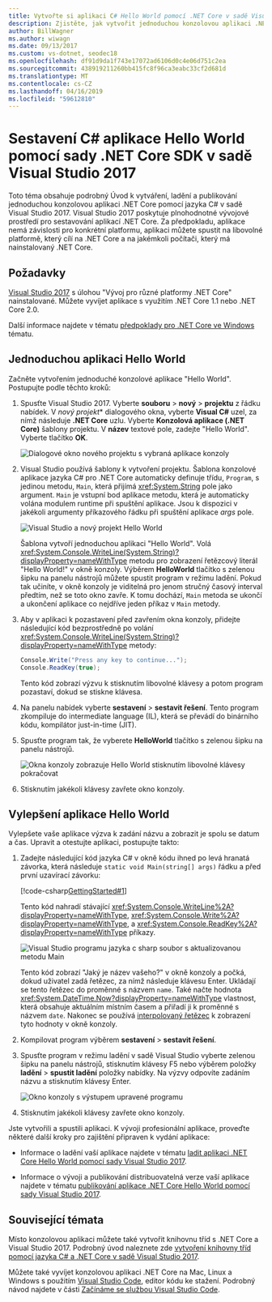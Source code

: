 ```yaml
---
title: Vytvořte si aplikaci C# Hello World pomocí .NET Core v sadě Visual Studio 2017
description: Zjistěte, jak vytvořit jednoduchou konzolovou aplikaci .NET Core pomocí jazyka C# pomocí sady Visual Studio 2017.
author: BillWagner
ms.author: wiwagn
ms.date: 09/13/2017
ms.custom: vs-dotnet, seodec18
ms.openlocfilehash: df91d9da1f743e17072ad6106d0c4e06d751c2ea
ms.sourcegitcommit: 438919211260bb415fc8f96ca3eabc33cf2d681d
ms.translationtype: MT
ms.contentlocale: cs-CZ
ms.lasthandoff: 04/16/2019
ms.locfileid: "59612810"
---
```

# <a name="build-a-c-hello-world-application-with-the-net-core-sdk-in-visual-studio-2017"></a>Sestavení C# aplikace Hello World pomocí sady .NET Core SDK v sadě Visual Studio 2017

Toto téma obsahuje podrobný Úvod k vytváření, ladění a publikování jednoduchou konzolovou aplikaci .NET Core pomocí jazyka C# v sadě Visual Studio 2017. Visual Studio 2017 poskytuje plnohodnotné vývojové prostředí pro sestavování aplikací .NET Core. Za předpokladu, aplikace nemá závislosti pro konkrétní platformu, aplikaci můžete spustit na libovolné platformě, který cílí na .NET Core a na jakémkoli počítači, který má nainstalovaný .NET Core.

## <a name="prerequisites"></a>Požadavky

[Visual Studio 2017](https://aka.ms/vsdownload?utm_source=mscom&utm_campaign=msdocs) s úlohou "Vývoj pro různé platformy .NET Core" nainstalované. Můžete vyvíjet aplikace s využitím .NET Core 1.1 nebo .NET Core 2.0.

Další informace najdete v tématu [předpoklady pro .NET Core ve Windows](../../core/windows-prerequisites.md) tématu.

## <a name="a-simple-hello-world-application"></a>Jednoduchou aplikaci Hello World

Začněte vytvořením jednoduché konzolové aplikace "Hello World". Postupujte podle těchto kroků:

1. Spusťte Visual Studio 2017. Vyberte **souboru** > **nový** > **projektu** z řádku nabídek. V *nový projekt** dialogového okna, vyberte **Visual C#** uzel, za nímž následuje **.NET Core** uzlu. Vyberte **Konzolová aplikace (.NET Core)** šablony projektu. V **název** textové pole, zadejte "Hello World". Vyberte tlačítko **OK**.

   ![Dialogové okno nového projektu s vybraná aplikace konzoly](./media/with-visual-studio/visual-studio-new-project.png)

1. Visual Studio používá šablony k vytvoření projektu. Šablona konzolové aplikace jazyka C# pro .NET Core automaticky definuje třídu, `Program`, s jedinou metodu, `Main`, která přijímá <xref:System.String> pole jako argument. `Main` je vstupní bod aplikace metodu, která je automaticky volána modulem runtime při spuštění aplikace. Jsou k dispozici v jakékoli argumenty příkazového řádku při spuštění aplikace *args* pole.

   ![Visual Studio a nový projekt Hello World](./media/with-visual-studio/visual-studio-main-window.png)

   Šablona vytvoří jednoduchou aplikaci "Hello World". Volá <xref:System.Console.WriteLine(System.String)?displayProperty=nameWithType> metodu pro zobrazení řetězcový literál "Hello World!" v okně konzoly. Výběrem **HelloWorld** tlačítko s zelenou šipku na panelu nástrojů můžete spustit program v režimu ladění. Pokud tak učiníte, v okně konzoly je viditelná pro jenom stručný časový interval předtím, než se toto okno zavře. K tomu dochází, `Main` metoda se ukončí a ukončení aplikace co nejdříve jeden příkaz v `Main` metody.

1. Aby v aplikaci k pozastavení před zavřením okna konzoly, přidejte následující kód bezprostředně po volání <xref:System.Console.WriteLine(System.String)?displayProperty=nameWithType> metody:

   ```csharp
   Console.Write("Press any key to continue...");
   Console.ReadKey(true);
   ```

   Tento kód zobrazí výzvu k stisknutím libovolné klávesy a potom program pozastaví, dokud se stiskne klávesa.

1. Na panelu nabídek vyberte **sestavení** > **sestavit řešení**. Tento program zkompiluje do intermediate language (IL), která se převádí do binárního kódu, kompilátor just-in-time (JIT).

1. Spusťte program tak, že vyberete **HelloWorld** tlačítko s zelenou šipku na panelu nástrojů.

   ![Okna konzoly zobrazuje Hello World stisknutím libovolné klávesy pokračovat](./media/with-visual-studio/hello-world-console.png)

1. Stisknutím jakékoli klávesy zavřete okno konzoly.

## <a name="enhancing-the-hello-world-application"></a>Vylepšení aplikace Hello World

Vylepšete vaše aplikace výzva k zadání názvu a zobrazit je spolu se datum a čas. Upravit a otestujte aplikaci, postupujte takto:

1. Zadejte následující kód jazyka C# v okně kódu ihned po levá hranatá závorka, která následuje `static void Main(string[] args)` řádku a před první uzavírací závorku:

   [!code-csharp[GettingStarted#1](../../../samples/snippets/csharp/getting_started/with_visual_studio/helloworld.cs#1)]

   Tento kód nahradí stávající <xref:System.Console.WriteLine%2A?displayProperty=nameWithType>, <xref:System.Console.Write%2A?displayProperty=nameWithType>, a <xref:System.Console.ReadKey%2A?displayProperty=nameWithType> příkazy.

   ![Visual Studio programu jazyka c sharp soubor s aktualizovanou metodu Main](./media/with-visual-studio/visual-csharp-code-window.png)

   Tento kód zobrazí "Jaký je název vašeho?" v okně konzoly a počká, dokud uživatel zadá řetězec, za nímž následuje klávesu Enter. Ukládají se tento řetězec do proměnné s názvem `name`. Také načte hodnota <xref:System.DateTime.Now?displayProperty=nameWithType> vlastnost, která obsahuje aktuálním místním časem a přiřadí ji k proměnné s názvem `date`. Nakonec se používá [interpolovaný řetězec](../../csharp/language-reference/tokens/interpolated.md) k zobrazení tyto hodnoty v okně konzoly.

1. Kompilovat program výběrem **sestavení** > **sestavit řešení**.

1. Spusťte program v režimu ladění v sadě Visual Studio vyberte zelenou šipku na panelu nástrojů, stisknutím klávesy F5 nebo výběrem položky **ladění** > **spustit ladění** položky nabídky. Na výzvy odpovíte zadáním názvu a stisknutím klávesy Enter.

   ![Okno konzoly s výstupem upravené programu](./media/with-visual-studio/hello-world-update.png)

1. Stisknutím jakékoli klávesy zavřete okno konzoly.

Jste vytvořili a spustili aplikaci. K vývoji profesionální aplikace, proveďte některé další kroky pro zajištění připraven k vydání aplikace:

- Informace o ladění vaší aplikace najdete v tématu [ladit aplikaci .NET Core Hello World pomocí sady Visual Studio 2017](debugging-with-visual-studio.md).

- Informace o vývoji a publikování distribuovatelná verze vaší aplikace najdete v tématu [publikování aplikace .NET Core Hello World pomocí sady Visual Studio 2017](publishing-with-visual-studio.md).

## <a name="related-topics"></a>Související témata

Místo konzolovou aplikaci můžete také vytvořit knihovnu tříd s .NET Core a Visual Studio 2017. Podrobný úvod naleznete zde [vytvoření knihovny tříd pomocí jazyka C# a .NET Core v sadě Visual Studio 2017](library-with-visual-studio.md).

Můžete také vyvíjet konzolovou aplikaci .NET Core na Mac, Linux a Windows s použitím [Visual Studio Code](https://code.visualstudio.com/), editor kódu ke stažení. Podrobný návod najdete v části [Začínáme se službou Visual Studio Code](with-visual-studio-code.md).
